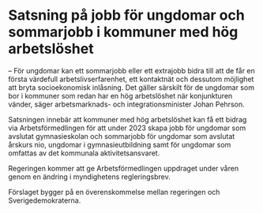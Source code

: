 # Satsning på jobb för ungdomar och sommarjobb i kommuner med hög arbetslöshet

– För ungdomar kan ett sommarjobb eller ett extrajobb bidra till att de får en första värdefull arbetslivserfarenhet, ett kontaktnät och dessutom möjlighet att bryta socioekonomisk inlåsning. Det gäller särskilt för de ungdomar som bor i kommuner som redan har en hög arbetslöshet när konjunkturen vänder, säger arbetsmarknads\- och integrationsminister Johan Pehrson.

Satsningen innebär att kommuner med hög arbetslöshet kan få ett bidrag via Arbetsförmedlingen för att under 2023 skapa jobb för ungdomar som avslutat gymnasieskolan och sommarjobb för ungdomar som avslutat årskurs nio, ungdomar i gymnasieutbildning samt för ungdomar som omfattas av det kommunala aktivitetsansvaret.

Regeringen kommer att ge Arbetsförmedlingen uppdraget under våren genom en ändring i myndighetens regleringsbrev.

Förslaget bygger på en överenskommelse mellan regeringen och Sverigedemokraterna.
